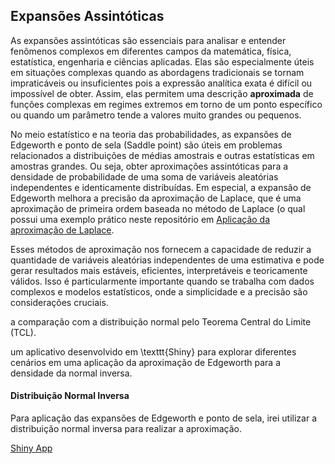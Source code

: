 ## Expansões Assintóticas

As expansões assintóticas são essenciais para analisar e entender fenômenos complexos em diferentes campos da matemática, física, estatística, engenharia e ciências aplicadas. Elas são especialmente úteis em situações complexas  quando as abordagens tradicionais se tornam impraticáveis ou insuficientes pois a expressão analítica exata é difícil ou impossível de obter. Assim, elas permitem uma descrição **aproximada** de funções complexas em regimes extremos em torno de um ponto específico ou quando um parâmetro tende a valores muito grandes ou pequenos. 

No meio estatístico e na teoria das probabilidades, as expansões de Edgeworth e ponto de sela (Saddle point) são úteis em problemas relacionados a distribuições de médias amostrais e outras estatísticas em amostras grandes. Ou seja, obter aproximações assintóticas para a densidade de probabilidade de uma soma de variáveis aleatórias independentes e identicamente distribuídas.
Em especial, a expansão de Edgeworth melhora a precisão da aproximação de Laplace, que é uma aproximação de primeira ordem baseada no método de Laplace (o qual possui uma exemplo prático neste repositório em [Aplicação da aproximação de Laplace](https://github.com/CarlosManchini/asymptotic_expansions/blob/main/Aplica%C3%A7%C3%A3o%20da%20aproxima%C3%A7%C3%A3o%20de%20Laplace.pdf).


Esses métodos de aproximação nos fornecem a capacidade de reduzir a quantidade de variáveis aleatórias independentes de uma  estimativa e pode gerar resultados mais estáveis, eficientes, interpretáveis e teoricamente válidos. Isso é particularmente importante quando se trabalha com dados complexos e modelos estatísticos, onde a simplicidade e a precisão são considerações cruciais. 

a comparação com a distribuição normal pelo Teorema Central do Limite (TCL). 

um aplicativo desenvolvido em \texttt{Shiny} para explorar diferentes cenários em uma aplicação da aproximação de Edgeworth para a densidade da normal inversa.
#### Distribuição Normal Inversa

Para aplicação das expansões de Edgeworth e ponto de sela, irei utilizar a distribuição normal inversa para realizar a aproximação.


[Shiny App](https://ufsm.shinyapps.io/appig/ "Approximations of the inverse Gaussian distribution")

